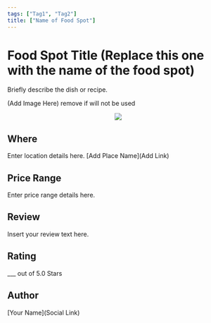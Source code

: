 ```yaml
---
tags: ["Tag1", "Tag2"]
title: ["Name of Food Spot"]
---
```


<TagLinks />

# Food Spot Title (Replace this one with the name of the food spot)

Briefly describe the dish or recipe.

(Add Image Here) remove if will not be used
<p align="center">
  <img src="../assets/images/nameofimage.fileExtension">
</p>

## Where

Enter location details here.
[Add Place Name](Add Link)

## Price Range

Enter price range details here.

## Review

Insert your review text here.

## Rating

___ out of 5.0 Stars

## Author

[Your Name](Social Link)